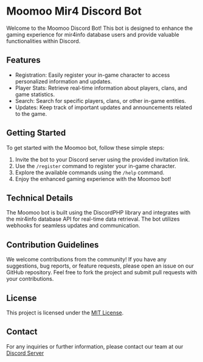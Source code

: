 # Moomoo Mir4 Discord Bot

Welcome to the Moomoo Discord Bot! This bot is designed to enhance the gaming experience for mir4info database users and provide valuable functionalities within Discord.

## Features
- Registration: Easily register your in-game character to access personalized information and updates.
- Player Stats: Retrieve real-time information about players, clans, and game statistics.
- Search: Search for specific players, clans, or other in-game entities.
- Updates: Keep track of important updates and announcements related to the game.

## Getting Started
To get started with the Moomoo bot, follow these simple steps:

1. Invite the bot to your Discord server using the provided invitation link.
2. Use the `/register` command to register your in-game character.
3. Explore the available commands using the `/help` command.
4. Enjoy the enhanced gaming experience with the Moomoo bot!

## Technical Details
The Moomoo bot is built using the DiscordPHP library and integrates with the mir4info database API for real-time data retrieval. The bot utilizes webhooks for seamless updates and communication.

## Contribution Guidelines
We welcome contributions from the community! If you have any suggestions, bug reports, or feature requests, please open an issue on our GitHub repository. Feel free to fork the project and submit pull requests with your contributions.

## License
This project is licensed under the [MIT License](LICENSE).

## Contact
For any inquiries or further information, please contact our team at our [Discord Server](https://discord.gg/EeBHRKEh7N)
